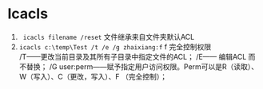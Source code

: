 # Icacls

1. ` icacls filename /reset` 文件继承来自文件夹默认ACL
2. `icacls c:\temp\Test /t /e /g zhaixiang:f` f 完全控制权限  
   /T——更改当前目录及其所有子目录中指定文件的ACL；
    /E—— 编辑ACL 而不替换；
    /G user:perm——赋予指定用户访问权限。Perm可以是R（读取）、W（写入）、C（更改，写入）、F （完全控制）；